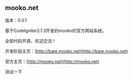 ## mooko.net

版本：0.0.1

基于CodeIgniter2.1.3开发的mooko的官方网站系统。

全部代码开源，欢迎交流！

开发阶段主页：[http://bate.mooko.net](http://bate.mooko.net)

官方主页：[http://mooko.net](http://mooko.net)

测试一下